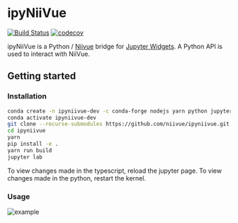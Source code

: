 
# ipyNiiVue

[![Build Status](https://travis-ci.org/niivue/ipyniivue.svg?branch=master)](https://travis-ci.org/niivue/ipyniivue)
[![codecov](https://codecov.io/gh/niivue/ipyniivue/branch/master/graph/badge.svg)](https://codecov.io/gh/niivue/ipyniivue)


ipyNiiVue is a Python / [Niivue](https://github.com/niivue/niivue) bridge for [Jupyter Widgets](https://jupyter.org/widgets). A Python API is used to interact with NiiVue.

## Getting started

### Installation
```sh
conda create -n ipyniivue-dev -c conda-forge nodejs yarn python jupyterlab
conda activate ipyniivue-dev
git clone --recurse-submodules https://github.com/niivue/ipyniivue.git
cd ipyniivue
yarn
pip install -e .
yarn run build
jupyter lab
```

To view changes made in the typescript, reload the jupyter page. To view changes made in the python, restart the kernel.

### Usage
![example](docs/example.png)


